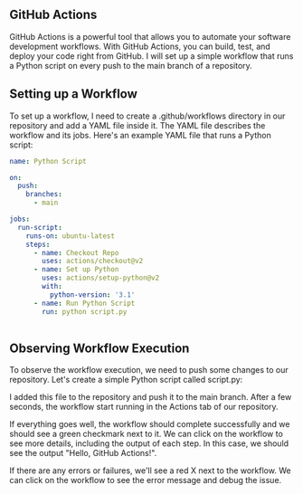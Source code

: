 ## GitHub Actions 
GitHub Actions is a powerful tool that allows you to automate your software development workflows. With GitHub Actions, you can build, test, and deploy your code right from GitHub. I will set up a simple workflow that runs a Python script on every push to the main branch of a repository.

## Setting up a Workflow
To set up a workflow, I need to create a .github/workflows directory in our repository and add a YAML file inside it. The YAML file describes the workflow and its jobs. Here's an example YAML file that runs a Python script:

```yaml
name: Python Script

on:
  push:
    branches:
      - main

jobs:
  run-script:
    runs-on: ubuntu-latest
    steps:
      - name: Checkout Repo
        uses: actions/checkout@v2
      - name: Set up Python
        uses: actions/setup-python@v2
        with:
          python-version: '3.1'
      - name: Run Python Script
        run: python script.py
        
```
## Observing Workflow Execution
To observe the workflow execution, we need to push some changes to our repository. Let's create a simple Python script called script.py:

I added this file to the repository and push it to the main branch. After a few seconds, the workflow start running in the Actions tab of our repository.

If everything goes well, the workflow should complete successfully and we should see a green checkmark next to it. We can click on the workflow to see more details, including the output of each step. In this case, we should see the output "Hello, GitHub Actions!".

If there are any errors or failures, we'll see a red X next to the workflow. We can click on the workflow to see the error message and debug the issue.
